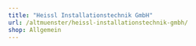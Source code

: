 ```yaml
---
title: "Heissl Installationstechnik GmbH"
url: /altmuenster/heissl-installationstechnik-gmbh/
shop: Allgemein
---
```

